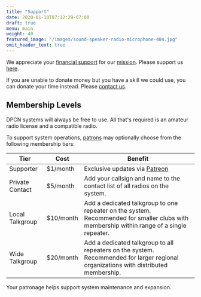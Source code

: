 ```yaml
---
title: "Support"
date: 2020-01-10T07:12:29-07:00
draft: true
menu: main
weight: 40
featured_image: "/images/sound-speaker-radio-microphone-484.jpg"
omit_header_text: true
---
```


We appreciate your [financial support](https://www.patreon.com/dpcn) for our [mission](/about/mission). Please support us [here](https://www.patreon.com/dpcn).

If you are unable to donate money but you have a skill we could use, you can donate your time instead. Please [contact us](/contact).

## Membership Levels

DPCN systems will always be free to use. All that's required is an amateur radio license and a compatible radio.

To support system operations, [patrons](https://www.patreon.com/dpcn) may optionally choose from the following membership tiers:

Tier | Cost | Benefit
---- |---- | ------
Supporter | $1/month | Exclusive updates via [Patreon](https://www.patreon.com/dpcn) 
Private Contact | $5/month | Add your callsign and name to the contact list of all radios on the system. 
Local Talkgroup | $10/month | Add a dedicated talkgroup to one repeater on the system. Recommended for smaller clubs with membership within range of a single repeater. 
Wide Talkgroup | $20/month | Add a dedicated talkgroup to all repeaters on the system. Recommended  for larger regional organizations with distributed membership. 

Your patronage helps support system maintenance and expansion.